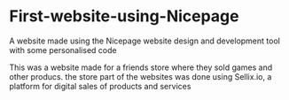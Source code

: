 # First-website-using-Nicepage
A website made using the Nicepage website design and development tool with some personalised code

This was a website made for a friends store where they sold games and other producs.
the store part of the websites was done using Sellix.io, a platform for digital sales of products and services 
